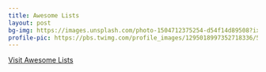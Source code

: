 ```yaml
---
title: Awesome Lists
layout: post
bg-img: https://images.unsplash.com/photo-1504712375254-d54f14d89508?ixid=MXwxMjA3fDB8MHxwaG90by1wYWdlfHx8fGVufDB8fHw%3D&ixlib=rb-1.2.1&auto=format&fit=crop&w=1350&q=80
profile-pic: https://pbs.twimg.com/profile_images/1295018997352718336/5x2RfSBG_400x400.jpg
---
```


  <div class="links">
    <a href="https://clicksrv.net/V" class="btn btn-outline-secondary btn-lg btn-block">Visit Awesome Lists</a>
  </div>
